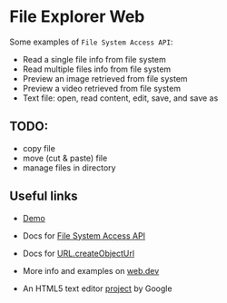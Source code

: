 # File Explorer Web

Some examples of `File System Access API`:

- Read a single file info from file system
- Read multiple files info from file system
- Preview an image retrieved from file system
- Preview a video retrieved from file system
- Text file: open, read content, edit, save, and save as

## TODO:

- copy file
- move (cut & paste) file
- manage files in directory

## Useful links

- [Demo](https://danielzotti.github.io/file-explorer-web)

- Docs for [File System Access API](https://developer.mozilla.org/en-US/docs/Web/API/File_System_Access_API)

- Docs for [URL.createObjectUrl](https://developer.mozilla.org/en-US/docs/Web/API/URL/createObjectURL)

- More info and examples on [web.dev](https://web.dev/file-system-access/)

- An HTML5 text editor [project](https://github.com/GoogleChromeLabs/text-editor/) by Google

